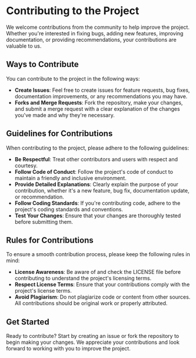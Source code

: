 # Contributing to the Project

We welcome contributions from the community to help improve the project. Whether you're interested in fixing bugs, adding new features, improving documentation, or providing recommendations, your contributions are valuable to us.

## Ways to Contribute

You can contribute to the project in the following ways:

- **Create Issues**: Feel free to create issues for feature requests, bug fixes, documentation improvements, or any recommendations you may have.
- **Forks and Merge Requests**: Fork the repository, make your changes, and submit a merge request with a clear explanation of the changes you've made and why they're necessary.

## Guidelines for Contributions

When contributing to the project, please adhere to the following guidelines:

- **Be Respectful**: Treat other contributors and users with respect and courtesy.
- **Follow Code of Conduct**: Follow the project's code of conduct to maintain a friendly and inclusive environment.
- **Provide Detailed Explanations**: Clearly explain the purpose of your contribution, whether it's a new feature, bug fix, documentation update, or recommendation.
- **Follow Coding Standards**: If you're contributing code, adhere to the project's coding standards and conventions.
- **Test Your Changes**: Ensure that your changes are thoroughly tested before submitting them.

## Rules for Contributions

To ensure a smooth contribution process, please keep the following rules in mind:

- **License Awareness**: Be aware of and check the LICENSE file before contributing to understand the project's licensing terms.
- **Respect License Terms**: Ensure that your contributions comply with the project's license terms.
- **Avoid Plagiarism**: Do not plagiarize code or content from other sources. All contributions should be original work or properly attributed.

## Get Started

Ready to contribute? Start by creating an issue or fork the repository to begin making your changes. We appreciate your contributions and look forward to working with you to improve the project.